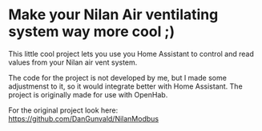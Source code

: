 # Make your Nilan Air ventilating system way more cool ;)

This little cool project lets you use you Home Assistant to control and read values from your Nilan air vent system.

The code for the project is not developed by me, but I made some adjustmenst to it, so it would integrate better with Home Assistant. The project is originally made for use with OpenHab.

For the original project look here: https://github.com/DanGunvald/NilanModbus
